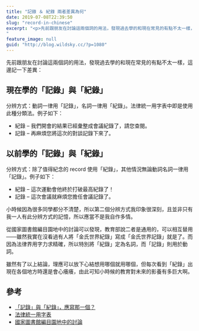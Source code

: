 ```yaml
---
title: "記錄 ＆ 紀錄 兩者差異為何"
date: 2019-07-08T22:39:50
slug: "record-in-chinese"
excerpt: "<p>先前跟朋友在討論這兩個詞的用法，發現過去學的和現在常見的有點不太一樣，這邊記一下差異： 現在學的「記錄」與「紀&#8230;</p>
"
feature_image: null
guid: "http://blog.wildsky.cc/?p=1080"
---
```

先前跟朋友在討論這兩個詞的用法，發現過去學的和現在常見的有點不太一樣，這邊記一下差異：

現在學的「記錄」與「紀錄」
-------------

分辨方式：動詞一律用「記錄」，名詞一律用「紀錄」。法律統一用字表中即是使用此種分類法。例子如下：

*   紀錄 – 我們開會的結果已經彙整成會議紀錄了，請您查閱。
*   記錄 – 再麻煩您將這次的對談記錄下來了。

以前學的「記錄」與「紀錄」
-------------

分辨方式：除了值得紀念的 record 使用「紀錄」，其他情況無論動詞名詞一律用「記錄」。例子如下：

*   紀錄 – 這次運動會他終於打破最高紀錄了！
*   記錄 – 這次會議就麻煩您擔任會議記錄了。

小時候因為很多同學都分不清楚，所以第二個分辨方式我印象很深刻，且並非只有我一人有此分辨方式的記憶，所以應當不是我自作多情。

從國家圖書館編目園地中的討論可以發現，教育部說二者是通用的，可以相互替用——雖然我實在沒看過有人將「金氏世界紀錄」寫成「金氏世界記錄」就是了。而因為法律界用字力求精確，所以特別將「紀錄」定為名詞，而「記錄」則用於動詞。

雖然有了以上結論，理應可以放下心結想用哪個就用哪個，但每次看到「紀錄」出現在各個地方時還是會心癢癢，由此可知小時候的教育對未來的影養有多巨大啊。

參考
--

*   [「記錄」與「紀錄」，應寫那一個？](http://blog.udn.com/glwang/3121001)
*   [法律統一用字表](https://c.nknu.edu.tw/affair/fckeditor/ckfinder/userfiles/dbhp/files/2_%E6%B3%95%E5%BE%8B%E7%B5%B1%E4%B8%80%E7%94%A8%E5%AD%97%E8%A1%A8.pdf)
*   [國家圖書館編目園地中的討論](http://catweb.ncl.edu.tw/portal_e2_page.php?button_num=&folder_id=4&cnt_id=1793)
